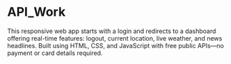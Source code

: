 # API_Work
This responsive web app starts with a login and redirects to a dashboard offering real-time features: logout, current location, live weather, and news headlines. Built using HTML, CSS, and JavaScript with free public APIs—no payment or card details required.
